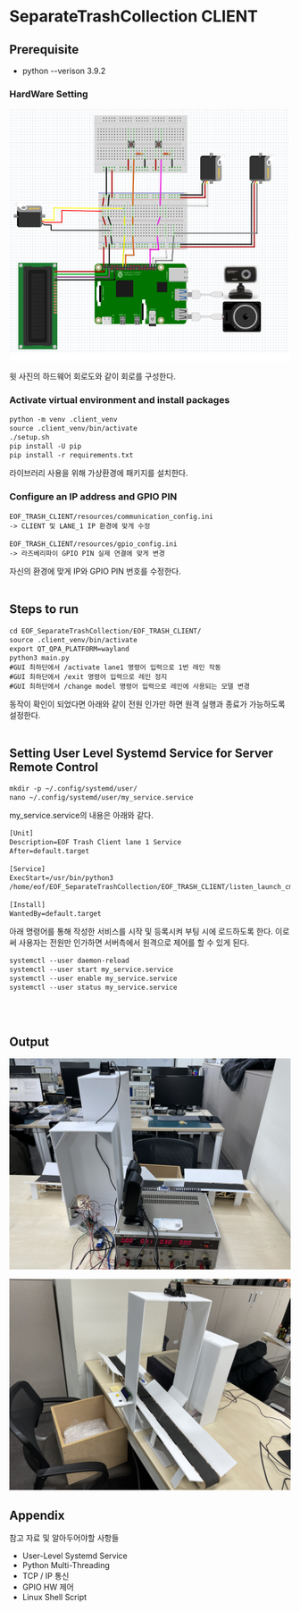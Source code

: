 # SeparateTrashCollection CLIENT
<a name="top"></a>

## Prerequisite

* python --verison 3.9.2


### HardWare Setting
![HW 회로도](../Documents/Design/HW/HW_circuit.png)

윗 사진의 하드웨어 회로도와 같이 회로를 구성한다.




### Activate virtual environment and install packages
```shell
python -m venv .client_venv
source .client_venv/bin/activate
./setup.sh
pip install -U pip
pip install -r requirements.txt
```
라이브러리 사용을 위해 가상환경에 패키지를 설치한다.

### Configure an IP address and GPIO PIN
```shell
EOF_TRASH_CLIENT/resources/communication_config.ini
-> CLIENT 및 LANE_1 IP 환경에 맞게 수정

EOF_TRASH_CLIENT/resources/gpio_config.ini
-> 라즈베리파이 GPIO PIN 실제 연결에 맞게 변경
```
자신의 환경에 맞게 IP와 GPIO PIN 번호를 수정한다.
<br><br>

## Steps to run

```shell
cd EOF_SeparateTrashCollection/EOF_TRASH_CLIENT/
source .client_venv/bin/activate
export QT_QPA_PLATFORM=wayland
python3 main.py
#GUI 최하단에서 /activate lane1 명령어 입력으로 1번 레인 작동
#GUI 최하단에서 /exit 명령어 입력으로 레인 정지
#GUI 최하단에서 /change model 명령어 입력으로 레인에 사용되는 모델 변경
```
동작이 확인이 되었다면 아래와 같이 전원 인가만 하면 원격 실행과 종료가 가능하도록 설정한다.
<br><br>

## Setting User Level Systemd Service for Server Remote Control

```shell
mkdir -p ~/.config/systemd/user/
nano ~/.config/systemd/user/my_service.service
```
my_service.service의 내용은 아래와 같다.
```shell
[Unit]
Description=EOF Trash Client lane 1 Service
After=default.target

[Service]
ExecStart=/usr/bin/python3 /home/eof/EOF_SeparateTrashCollection/EOF_TRASH_CLIENT/listen_launch_cmd.py

[Install]
WantedBy=default.target
```
아래 명령어를 통해 작성한 서비스를 시작 및 등록시켜 부팅 시에 로드하도록 한다.
이로써 사용자는 전원만 인가하면 서버측에서 원격으로 제어를 할 수 있게 된다.

```shell
systemctl --user daemon-reload
systemctl --user start my_service.service
systemctl --user enable my_service.service
systemctl --user status my_service.service
```


<br><br>

## Output

![HW 외관_앞](/Documents/Design/HW/HW_Appearance_front.jpg)
<br>

![HW 외관_뒤](/Documents/Design/HW/HW_Appearance_back.jpg)
<br>

## Appendix
참고 자료 및 알아두어야할 사항들

* User-Level Systemd Service
* Python Multi-Threading
* TCP / IP 통신
* GPIO HW 제어
* Linux Shell Script
